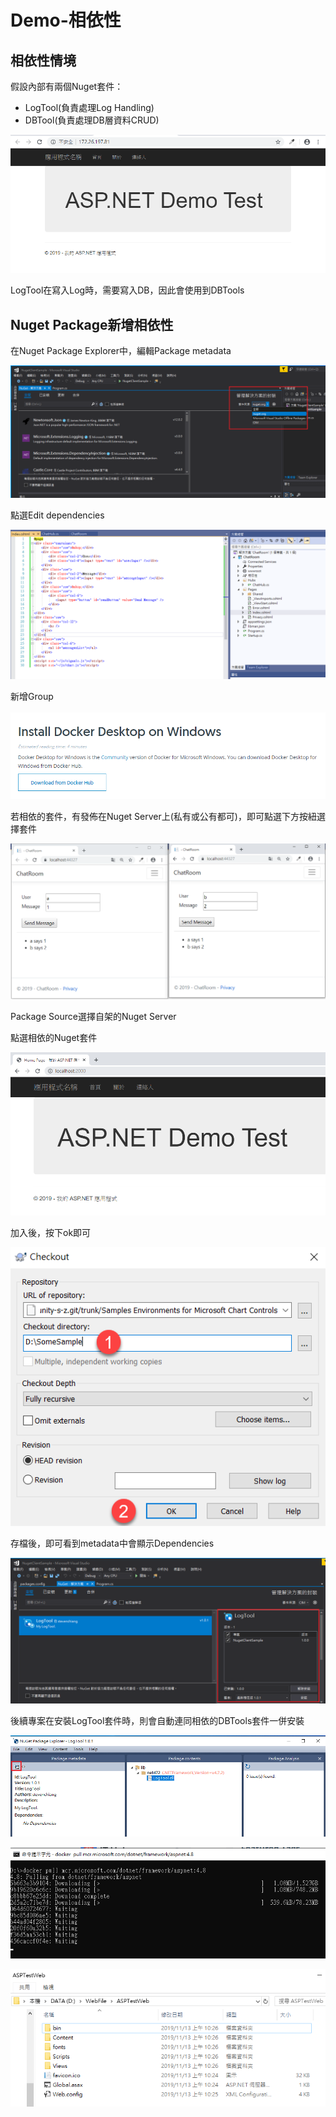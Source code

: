 # Demo-相依性

## 相依性情境

假設內部有兩個Nuget套件：

* LogTool\(負責處理Log Handling\)
* DBTool\(負責處理DB層資料CRUD\)

![](../../.gitbook/assets/image%20%28203%29.png)

LogTool在寫入Log時，需要寫入DB，因此會使用到DBTools

## Nuget Package新增相依性

在Nuget Package Explorer中，編輯Package metadata

![](../../.gitbook/assets/image%20%28183%29.png)

點選Edit dependencies

![](../../.gitbook/assets/image%20%28131%29.png)

新增Group

![](../../.gitbook/assets/image%20%28142%29.png)

若相依的套件，有發佈在Nuget Server上\(私有或公有都可\)，即可點選下方按紐選擇套件

![](../../.gitbook/assets/image%20%28199%29.png)

Package Source選擇自架的Nuget Server

點選相依的Nuget套件

![](../../.gitbook/assets/image%20%28190%29.png)

加入後，按下ok即可

![](../../.gitbook/assets/image%20%28222%29.png)

存檔後，即可看到metadata中會顯示Dependencies

![](../../.gitbook/assets/image%20%2872%29.png)

後續專案在安裝LogTool套件時，則會自動連同相依的DBTools套件一併安裝

![](../../.gitbook/assets/image%20%28156%29.png)

![](../../.gitbook/assets/image%20%28100%29.png)

![](../../.gitbook/assets/image%20%28197%29.png)

